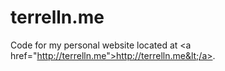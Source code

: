 terrelln.me
===========

Code for my personal website located at &lt;a href="http://terrelln.me">http://terrelln.me&lt;/a>.
